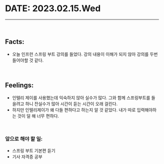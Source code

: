 # DATE: 2023.02.15.Wed
<hr>
<br>

## Facts: 
- 오늘 인프런 스프링 부트 강의를 들었다. 강의 내용이 이해가 되지 않아 강의를 두번 들어야할 것 같다. 
<br>

## Feelings: 
- 인텔리 제이를 사용했는데 익숙하지 않아 실수가 많다. 그와 함께 스프링부트를 들을려고 하니 잔실수가 많아 시간이 듣는 시간이 오래 걸린다. 
- 하지만 인텔리제이가 왜 다들 편하다고 하는지 알 것 같았다. 내가 따로 입력해야하는 것이 덜 해 너무 편하다. 
<br>

### 앞으로 해야 할 일: 
- 스프링 부트 기본편 듣기
- 기사 자격증 공부